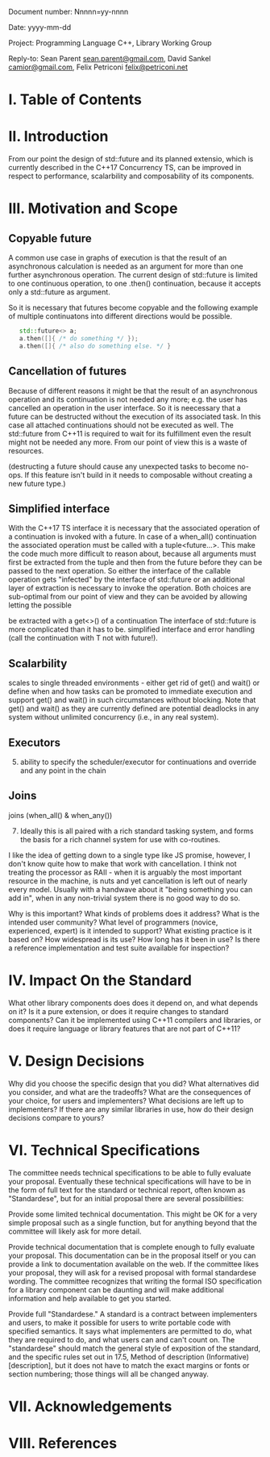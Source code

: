 
Document number:  Nnnnn=yy-nnnn

Date:  yyyy-mm-dd

Project:  Programming Language C++, Library Working Group

Reply-to:  Sean Parent sean.parent@gmail.com, David Sankel camior@gmail.com, Felix Petriconi felix@petriconi.net


# I. Table of Contents

# II. Introduction

From our point the design of std::future and its planned extensio, which is currently described in the C++17 Concurrency TS, can be improved in respect to performance, scalarbility and composability of its components.


# III. Motivation and Scope

## Copyable future
A common use case in graphs of execution is that the result of an asynchronous calculation is needed as an argument for more than one further asynchronous operation. The current design of std::future is limited to one continuous operation, to one .then() continuation, because it accepts only a std::future as argument.

So it is necessary that futures become copyable and the following example of multiple continuatons into different directions would be possible. 

~~~C++
   std::future<> a;
   a.then([]{ /* do something */ });
   a.then([]{ /* also do something else. */ }
~~~


## Cancellation of futures

Because of different reasons it might be that the result of an asynchronous operation and its continuation is not needed any more; e.g. the user has cancelled an operation in the user interface. So it is neecessary that a future can be destructed without the execution of its associated task. In this case all attached continuations should not be executed as well. The std::future from C++11 is required to wait for its fulfillment even the result might not be needed any more. From our point of view this is a waste of resources.

(destructing a future should cause any unexpected tasks to become no-ops. If this feature isn't build in it needs to composable without creating a new future type.)

## Simplified interface

With the C++17 TS interface it is necessary that the associated operation of a continuation is invoked with a future<T>. In case of a when_all() continuation the associated operation must be called with a tuple<future<Args>...>. This make the code much more difficult to reason about, because all arguments must first be extracted from the tuple and then from the future before they can be passed to the next operation. So either the interface of the callable operation gets "infected" by the interface of std::future or an additional layer of extraction is necessary to invoke the operation. 
Both choices are sub-optimal from our point of view and they can be avoided by allowing letting the  possible 

be extracted with a get<>()  of a continuation The interface of std::future is more complicated than it has to be. 
simplified interface and error handling (call the continuation with T not with future<T>!).


## Scalarbility 

scales to single threaded environments - either get rid of get() and wait() or define when and how tasks can be promoted to immediate execution and support get() and wait() in such circumstances without blocking. Note that get() and wait() as they are currently defined are potential deadlocks in any system without unlimited concurrency (i.e., in any real system).

##  Executors

5) ability to specify the scheduler/executor for continuations and override and any point in the chain

## Joins 

joins (when_all() & when_any())

7) Ideally this is all paired with a rich standard tasking system, and forms the basis for a rich channel system for use with co-routines.

I like the idea of getting down to a single type like JS promise, however, I don't know quite how to make that work with cancellation. I think not treating the processor as RAII - when it is arguably the most important resource in the machine, is nuts and yet cancellation is left out of nearly every model. Usually with a handwave about it "being something you can add in", when in any non-trivial system there is no good way to do so.


Why is this important? What kinds of problems does it address? What is the intended user community? What level of programmers (novice, experienced, expert) is it intended to support? What existing practice is it based on? How widespread is its use? How long has it been in use? Is there a reference implementation and test suite available for inspection?

# IV. Impact On the Standard

What other library components does does it depend on, and what depends on it? Is it a pure extension, or does it require changes to standard components? Can it be implemented using C++11 compilers and libraries, or does it require language or library features that are not part of C++11?

# V. Design Decisions

Why did you choose the specific design that you did? What alternatives did you consider, and what are the tradeoffs? What are the consequences of your choice, for users and implementers? What decisions are left up to implementers? If there are any similar libraries in use, how do their design decisions compare to yours?

# VI. Technical Specifications

The committee needs technical specifications to be able to fully evaluate your proposal. Eventually these technical specifications will have to be in the form of full text for the standard or technical report, often known as "Standardese", but for an initial proposal there are several possibilities:

Provide some limited technical documentation. This might be OK for a very simple proposal such as a single function, but for anything beyond that the committee will likely ask for more detail. 
 
Provide technical documentation that is complete enough to fully evaluate your proposal. This documentation can be in the proposal itself or you can provide a link to documentation available on the web. If the committee likes your proposal, they will ask for a revised proposal with formal standardese wording. The committee recognizes that writing the formal ISO specification for a library component can be daunting and will make additional information and help available to get you started.
 
Provide full "Standardese." A standard is a contract between implementers and users, to make it possible for users to write portable code with specified semantics. It says what implementers are permitted to do, what they are required to do, and what users can and can't count on. The "standardese" should match the general style of exposition of the standard, and the specific rules set out in 17.5, Method of description (Informative) [description], but it does not have to match the exact margins or fonts or section numbering; those things will all be changed anyway.

# VII. Acknowledgements

# VIII. References

